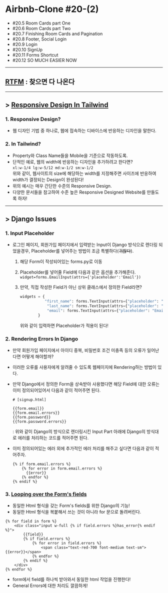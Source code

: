 # Airbnb-Clone #20-(2)

- #20.5 Room Cards part One
- #20.6 Room Cards part Two
- #20.7 Finishing Room Cards and Pagination
- #20.8 Footer, Social Login
- #20.9 Login
- #20.10 SignUp
- #20.11 Forms Shortcut
- #20.12 SO MUCH EASIER NOW

---

## [RTFM](https://tailwindcss.com/docs/) : 찾으면 다 나온다

---

## > [Responsive Design In Tailwind](https://tailwindcss.com/docs/responsive-design/#app)

### 1. Responsive Design?

- 웹 디자인 기법 중 하나로, 웹에 접속하는 디바이스에 반응하는 디자인을 말한다.

### 2. In Tailwind?

- Property와 Class Name들을 Mobile을 기준으로 작동하도록.
- 단적인 예로, 웹의 width에 반응하는 디자인을 추가하려고 한다면?  
  `xl:w-1/4 lg:w-5/12 md:w-1/2 sm:w-1/2`  
  위와 같이, 웹사이트의 size에 해당하는 width를 지정해주면 사이즈에 반응하여 width가 결정되는 Design이 완성된다!
- 위의 예시는 매우 간단한 수준의 Responsive Design.
- 다양한 문서들을 참고하여 수준 높은 Responsive Designed Website를 만들도록 하자!

---

## > Django Issues

### 1. Input Placeholder

- 로그인 페이지, 회원가입 페이지에서 입력받는 Input이 Django 방식으로 렌더링 되었을경우, Placeholder를 넣어주는 방법이 조금 특별하다(~~귀찮다~~).

  1. 해당 Form이 작성되어있는 forms.py로 이동

  2. Placeholder를 넣어줄 Field에 다음과 같은 옵션을 추가해준다.
     `widget=forms.EmailInput(attrs={'placeholder':'Email'})`

  3. 만약, 직접 작성한 Field가 아닌 상위 클래스에서 정의한 Field라면?

     ```python
     widgets = {
         		"first_name": forms.TextInput(attrs={"placeholder": "First Name"}),
                 "last_name": forms.TextInput(attrs={"placeholder": "Last Name"}),
                 "email": forms.TextInput(attrs={"placeholder": "Email"}),
             }
     ```

     위와 같이 입력하면 Placeholder가 적용이 된다!

### 2. Rendering Errors In Django

- 만약 회원가입 페이지에서 아이디 중복,  비밀번호 조건 미충족 등의 오류가 일어난다면 어떻게 해야할까?

- 이러한 오류를 사용자에게 알려줄 수 있도록 웹페이지에 Rendering하는 방법이 있다.

- 만약 Django에서 정의한 Form을 상속받아 사용했다면 해당 Field에 대한 오류는 이미 정의되어있어서 다음과 같이 적어주면 된다.

  ```django
  # [signup.html]
  
  {{form.email}}
  {{form.email.errors}}
  {{form.password}}
  {{form.password.errors}}
  ```

  : 위와 같이 Django의 방식으로 렌더링시킨 Input Part 아래에 Django의 방식대로 에러를 처리하는 코드를 적어주면 된다.

- 이미 정의되어있는 에러 외에 추가적인 에러 처리를 해주고 싶다면 다음과 같이 적어주자.

  ```django
  {% if form.email.errors %}
      {% for error in form.email.errors %}
      	{{error}}
      {% endfor %}
  {% endif %}
  ```

### 3. [Looping over the Form's fields](https://docs.djangoproject.com/en/3.0/topics/forms/#looping-over-the-form-s-fields)

- 동일한 Html 형식을 갖는 Form's fields를 위한 Django의 기능!
- 동일한 Html 형식을 복붙해서 쓰는 것이 아니라 for 문으로 돌려버린다.

```django
{% for field in form %}
	<div class="input w-full {% if field.errors %}has_error{% endif %}">
        {{field}}
        {% if field.errors %}
            {% for error in field.errors %}
                <span class="text-red-700 font-medium text-sm">{{error}}</span>
            {% endfor %}
        {% endif %}
	</div>
{% endfor %}
```

- form에서 field를 하나씩 받아와서 동일한 html 작업을 진행한다!
- General Errors에 대한 처리도 깔끔하게!